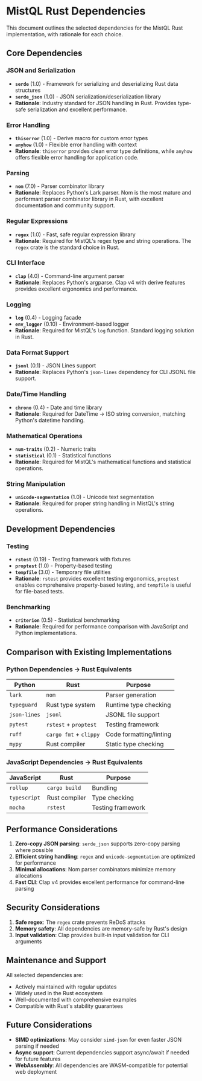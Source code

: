 # MistQL Rust Dependencies

This document outlines the selected dependencies for the MistQL Rust implementation, with rationale for each choice.

## Core Dependencies

### JSON and Serialization
- **`serde`** (1.0) - Framework for serializing and deserializing Rust data structures
- **`serde_json`** (1.0) - JSON serialization/deserialization library
- **Rationale**: Industry standard for JSON handling in Rust. Provides type-safe serialization and excellent performance.

### Error Handling
- **`thiserror`** (1.0) - Derive macro for custom error types
- **`anyhow`** (1.0) - Flexible error handling with context
- **Rationale**: `thiserror` provides clean error type definitions, while `anyhow` offers flexible error handling for application code.

### Parsing
- **`nom`** (7.0) - Parser combinator library
- **Rationale**: Replaces Python's Lark parser. Nom is the most mature and performant parser combinator library in Rust, with excellent documentation and community support.

### Regular Expressions
- **`regex`** (1.0) - Fast, safe regular expression library
- **Rationale**: Required for MistQL's regex type and string operations. The `regex` crate is the standard choice in Rust.

### CLI Interface
- **`clap`** (4.0) - Command-line argument parser
- **Rationale**: Replaces Python's argparse. Clap v4 with derive features provides excellent ergonomics and performance.

### Logging
- **`log`** (0.4) - Logging facade
- **`env_logger`** (0.10) - Environment-based logger
- **Rationale**: Required for MistQL's `log` function. Standard logging solution in Rust.

### Data Format Support
- **`jsonl`** (0.1) - JSON Lines support
- **Rationale**: Replaces Python's `json-lines` dependency for CLI JSONL file support.

### Date/Time Handling
- **`chrono`** (0.4) - Date and time library
- **Rationale**: Required for DateTime → ISO string conversion, matching Python's datetime handling.

### Mathematical Operations
- **`num-traits`** (0.2) - Numeric traits
- **`statistical`** (0.1) - Statistical functions
- **Rationale**: Required for MistQL's mathematical functions and statistical operations.

### String Manipulation
- **`unicode-segmentation`** (1.0) - Unicode text segmentation
- **Rationale**: Required for proper string handling in MistQL's string operations.

## Development Dependencies

### Testing
- **`rstest`** (0.19) - Testing framework with fixtures
- **`proptest`** (1.0) - Property-based testing
- **`tempfile`** (3.0) - Temporary file utilities
- **Rationale**: `rstest` provides excellent testing ergonomics, `proptest` enables comprehensive property-based testing, and `tempfile` is useful for file-based tests.

### Benchmarking
- **`criterion`** (0.5) - Statistical benchmarking
- **Rationale**: Required for performance comparison with JavaScript and Python implementations.

## Comparison with Existing Implementations

### Python Dependencies → Rust Equivalents
| Python | Rust | Purpose |
|--------|------|---------|
| `lark` | `nom` | Parser generation |
| `typeguard` | Rust type system | Runtime type checking |
| `json-lines` | `jsonl` | JSONL file support |
| `pytest` | `rstest` + `proptest` | Testing framework |
| `ruff` | `cargo fmt` + `clippy` | Code formatting/linting |
| `mypy` | Rust compiler | Static type checking |

### JavaScript Dependencies → Rust Equivalents
| JavaScript | Rust | Purpose |
|------------|------|---------|
| `rollup` | `cargo build` | Bundling |
| `typescript` | Rust compiler | Type checking |
| `mocha` | `rstest` | Testing framework |

## Performance Considerations

1. **Zero-copy JSON parsing**: `serde_json` supports zero-copy parsing where possible
2. **Efficient string handling**: `regex` and `unicode-segmentation` are optimized for performance
3. **Minimal allocations**: Nom parser combinators minimize memory allocations
4. **Fast CLI**: Clap v4 provides excellent performance for command-line parsing

## Security Considerations

1. **Safe regex**: The `regex` crate prevents ReDoS attacks
2. **Memory safety**: All dependencies are memory-safe by Rust's design
3. **Input validation**: Clap provides built-in input validation for CLI arguments

## Maintenance and Support

All selected dependencies are:
- Actively maintained with regular updates
- Widely used in the Rust ecosystem
- Well-documented with comprehensive examples
- Compatible with Rust's stability guarantees

## Future Considerations

- **SIMD optimizations**: May consider `simd-json` for even faster JSON parsing if needed
- **Async support**: Current dependencies support async/await if needed for future features
- **WebAssembly**: All dependencies are WASM-compatible for potential web deployment
